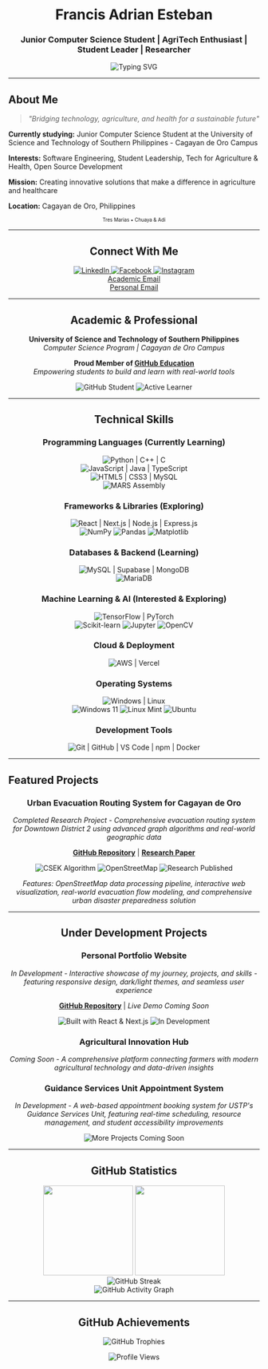 <div align="center">
  
# Francis Adrian Esteban
### Junior Computer Science Student | AgriTech Enthusiast | Student Leader | Researcher
<img src="https://readme-typing-svg.herokuapp.com?font=Fira+Code&size=22&duration=3000&pause=1000&color=FF69B4&center=true&vCenter=true&width=700&lines=Hi+There!;Welcome+to+my+GitHub+Profile!;Building+Tech+Solutions;for+Agriculture+and+Health;Student+Leader;Student+Developer;Researcher" alt="Typing SVG" />

</div>

---

## About Me

<div align="center">

> *"Bridging technology, agriculture, and health for a sustainable future"*

</div>

**Currently studying:** Junior Computer Science Student at the University of Science and Technology of Southern Philippines - Cagayan de Oro Campus

**Interests:** Software Engineering, Student Leadership, Tech for Agriculture & Health, Open Source Development

**Mission:** Creating innovative solutions that make a difference in agriculture and healthcare

**Location:** Cagayan de Oro, Philippines

<div align="center">
<sup><small>Tres Marias • Chuaya & Adi</small></sup>
</div>

---

<div align="center">

## Connect With Me

<a href="https://www.linkedin.com/in/esteban-francis-adrian-g-9304a4311/" target="_blank">
<img src="https://img.shields.io/badge/LinkedIn-0A66C2?style=for-the-badge&logo=linkedin&logoColor=white" alt="LinkedIn" />
</a>
<a href="https://www.facebook.com/francis.adrian.141185" target="_blank">
<img src="https://img.shields.io/badge/Facebook-1877F2?style=for-the-badge&logo=facebook&logoColor=white" alt="Facebook" />
</a>
<a href="https://www.instagram.com/adriannotsosmol_/" target="_blank">
<img src="https://img.shields.io/badge/Instagram-E4405F?style=for-the-badge&logo=instagram&logoColor=white" alt="Instagram" />
</a>
<br/>
<a href="mailto:francisadrian.esteban@1.ustp.edu.ph" target="_blank">
Academic Email
</a>
<br/>
<a href="mailto:estebanfrancisadrian@gmail.com" target="_blank">
Personal Email
</a>

</div>

---

<div align="center">

## Academic & Professional

**University of Science and Technology of Southern Philippines**  
*Computer Science Program | Cagayan de Oro Campus*

**Proud Member of [GitHub Education](https://education.github.com/)**  
*Empowering students to build and learn with real-world tools*

<img src="https://img.shields.io/badge/GitHub-Student_Pack-blue?style=for-the-badge&logo=github&logoColor=white" alt="GitHub Student" />
<img src="https://img.shields.io/badge/Status-Active_Learner-success?style=for-the-badge" alt="Active Learner" />

</div>

---

<div align="center">

## Technical Skills

### Programming Languages (Currently Learning)
<p align="center">
<img src="https://skillicons.dev/icons?i=python,cpp,c" title="Python | C++ | C" />
<br/>
<img src="https://skillicons.dev/icons?i=js,java,typescript" title="JavaScript | Java | TypeScript" />
<br/>
<img src="https://skillicons.dev/icons?i=html,css,mysql" title="HTML5 | CSS3 | MySQL" />
<br/>
<img src="https://img.shields.io/badge/MARS_Assembly-FF6B35?style=for-the-badge&logo=assembly&logoColor=white" alt="MARS Assembly" title="MARS Assembly (MIPS)" />
</p>

### Frameworks & Libraries (Exploring)
<p align="center">
<img src="https://skillicons.dev/icons?i=react,nextjs,nodejs,express" title="React | Next.js | Node.js | Express.js" />
<br/>
<img src="https://img.shields.io/badge/NumPy-013243?style=for-the-badge&logo=numpy&logoColor=white" alt="NumPy" title="NumPy" />
<img src="https://img.shields.io/badge/Pandas-150458?style=for-the-badge&logo=pandas&logoColor=white" alt="Pandas" title="Pandas" />
<img src="https://img.shields.io/badge/Matplotlib-11557c?style=for-the-badge&logo=python&logoColor=white" alt="Matplotlib" title="Matplotlib" />
</p>

### Databases & Backend (Learning)
<p align="center">
<img src="https://skillicons.dev/icons?i=mysql,supabase,mongodb" title="MySQL | Supabase | MongoDB" />
<br/>
<img src="https://img.shields.io/badge/MariaDB-003545?style=for-the-badge&logo=mariadb&logoColor=white" alt="MariaDB" title="MariaDB" />
</p>

### Machine Learning & AI (Interested & Exploring)
<p align="center">
<img src="https://skillicons.dev/icons?i=tensorflow,pytorch" title="TensorFlow | PyTorch" />
<br/>
<img src="https://img.shields.io/badge/scikit--learn-F7931E?style=for-the-badge&logo=scikit-learn&logoColor=white" alt="Scikit-learn" title="Scikit-learn" />
<img src="https://img.shields.io/badge/Jupyter-F37626?style=for-the-badge&logo=jupyter&logoColor=white" alt="Jupyter" title="Jupyter Notebook" />
<img src="https://img.shields.io/badge/OpenCV-27338e?style=for-the-badge&logo=OpenCV&logoColor=white" alt="OpenCV" title="OpenCV" />
</p>

### Cloud & Deployment
<p align="center">
<img src="https://skillicons.dev/icons?i=aws,vercel" title="AWS | Vercel" />
</p>

### Operating Systems
<p align="center">
<img src="https://skillicons.dev/icons?i=windows,linux" title="Windows | Linux" />
<br/>
<img src="https://img.shields.io/badge/Windows_11-0078d4?style=for-the-badge&logo=windows&logoColor=white" alt="Windows 11" title="Windows 11" />
<img src="https://img.shields.io/badge/Linux_Mint-87CF3E?style=for-the-badge&logo=linuxmint&logoColor=white" alt="Linux Mint" title="Linux Mint" />
<img src="https://img.shields.io/badge/Ubuntu-E95420?style=for-the-badge&logo=ubuntu&logoColor=white" alt="Ubuntu" title="Ubuntu" />
</p>

### Development Tools
<p align="center">
<img src="https://skillicons.dev/icons?i=git,github,vscode,npm,docker" title="Git | GitHub | VS Code | npm | Docker" />
</p>

</div>

---

## Featured Projects

<div align="center">

### Urban Evacuation Routing System for Cagayan de Oro
*Completed Research Project - Comprehensive evacuation routing system for Downtown District 2 using advanced graph algorithms and real-world geographic data*

**[GitHub Repository](https://github.com/AdiFranDev/Capacity-Scaled-Edmonds-Karp-Algorithm/tree/main/CSEK%20FINAL)** | **[Research Paper](https://papers.ssrn.com/sol3/papers.cfm?abstract_id=5370429)**

<img src="https://img.shields.io/badge/Algorithm-Capacity_Scaled_Edmonds_Karp-28a745?style=for-the-badge&logo=github&logoColor=white" alt="CSEK Algorithm" />
<img src="https://img.shields.io/badge/Data_Source-OpenStreetMap-7EBC6F?style=for-the-badge&logo=openstreetmap&logoColor=white" alt="OpenStreetMap" />
<img src="https://img.shields.io/badge/Status-Research_Published-success?style=for-the-badge&logo=academia&logoColor=white" alt="Research Published" />

*Features: OpenStreetMap data processing pipeline, interactive web visualization, real-world evacuation flow modeling, and comprehensive urban disaster preparedness solution*

---

## Under Development Projects

### Personal Portfolio Website
*In Development - Interactive showcase of my journey, projects, and skills - featuring responsive design, dark/light themes, and seamless user experience*

**[GitHub Repository](https://github.com/AdiFranDev/portfolio)** | *Live Demo Coming Soon*

<img src="https://img.shields.io/badge/Built_with-React_&_Next.js-61DAFB?style=for-the-badge&logo=react&logoColor=white" alt="Built with React & Next.js" />
<img src="https://img.shields.io/badge/Status-In_Development-orange?style=for-the-badge&logo=github&logoColor=white" alt="In Development" />

### Agricultural Innovation Hub
*Coming Soon - A comprehensive platform connecting farmers with modern agricultural technology and data-driven insights*

### Guidance Services Unit Appointment System
*In Development - A web-based appointment booking system for USTP's Guidance Services Unit, featuring real-time scheduling, resource management, and student accessibility improvements*

<img src="https://img.shields.io/badge/More_projects_coming_soon...-FF69B4?style=for-the-badge&logo=github&logoColor=white" alt="More Projects Coming Soon" />

</div>

---

<div align="center">

## GitHub Statistics

<img height="180em" src="https://github-readme-stats.vercel.app/api?username=AdiFranDev&show_icons=true&theme=radical&include_all_commits=true&count_private=true"/>
<img height="180em" src="https://github-readme-stats.vercel.app/api/top-langs/?username=AdiFranDev&layout=compact&langs_count=8&theme=radical"/>

<br/>

<img src="https://github-readme-streak-stats.herokuapp.com/?user=AdiFranDev&theme=radical" alt="GitHub Streak" />

<br/>

<img src="https://github-readme-activity-graph.vercel.app/graph?username=AdiFranDev&theme=react-dark&hide_border=true" alt="GitHub Activity Graph" />

</div>

---

<div align="center">

## GitHub Achievements

<img src="https://github-profile-trophy.vercel.app/?username=AdiFranDev&theme=radical&no-frame=false&no-bg=false&margin-w=4" alt="GitHub Trophies" />

</div>

<div align="center">

![Profile Views](https://komarev.com/ghpvc/?username=AdiFranDev&color=FF69B4&style=for-the-badge&label=Profile+Views)

</div>

